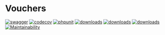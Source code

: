 # Vouchers

[![swagger](https://img.shields.io/badge/documentation-swagger-green)](https://escolalms.github.io/Vouchers/)
[![codecov](https://codecov.io/gh/EscolaLMS/Vouchers/branch/main/graph/badge.svg?token=NRAN4R8AGZ)](https://codecov.io/gh/EscolaLMS/Vouchers)
[![phpunit](https://github.com/EscolaLMS/Vouchers/actions/workflows/test.yml/badge.svg)](https://github.com/EscolaLMS/Vouchers/actions/workflows/test.yml)
[![downloads](https://img.shields.io/packagist/dt/escolalms/vouchers)](https://packagist.org/packages/escolalms/vouchers)
[![downloads](https://img.shields.io/packagist/v/escolalms/vouchers)](https://packagist.org/packages/escolalms/vouchers)
[![downloads](https://img.shields.io/packagist/l/escolalms/vouchers)](https://packagist.org/packages/escolalms/vouchers)
[![Maintainability](https://api.codeclimate.com/v1/badges/b8c8aa16976961f670b4/maintainability)](https://codeclimate.com/github/EscolaLMS/Vouchers/maintainability)
